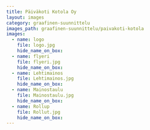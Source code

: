 ```yaml
---
title: Päiväkoti Kotola Oy
layout: images
category: graafinen-suunnittelu
images_path: graafinen-suunnittelu/paivakoti-kotola
images:
  - name: logo
    file: logo.jpg
    hide_name_on_box: 
  - name: flyeri
    file: flyeri.jpg
    hide_name_on_box: 
  - name: Lehtimainos
    file: Lehtimainos.jpg
    hide_name_on_box: 
  - name: Mainostaulu
    file: Mainostaulu.jpg
    hide_name_on_box: 
  - name: Rollup
    file: Rollut.jpg
    hide_name_on_box: 
---
```

